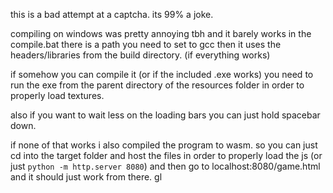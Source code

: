 this is a bad attempt at a captcha.
its 99% a joke.

compiling on windows was pretty annoying tbh and it barely works
in the compile.bat there is a path you need to set to gcc
then it uses the headers/libraries from the build directory. (if everything works)

if somehow you can compile it (or if the included .exe works)
you need to run the exe from the parent directory of the resources folder in order to properly load textures.

also if you want to wait less on the loading bars you can just hold spacebar down.

if none of that works i also compiled the program to wasm. so you can just cd into the target folder
and host the files in order to properly load the js (or just `python -m http.server 8080`) and then go to localhost:8080/game.html
and it should just work from there. gl 
